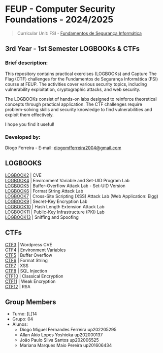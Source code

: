 # FEUP - Computer Security Foundations - 2024/2025
> Curricular Unit: FSI - [Fundamentos de Segurança Informática](https://sigarra.up.pt/feup/pt/ucurr_geral.ficha_uc_view?pv_ocorrencia_id=541886)

## 3rd Year - 1st Semester LOGBOOKs & CTFs

### Brief description:

This repository contains practical exercises (LOGBOOKs) and Capture The Flag (CTF) challenges for the Fundamentos de Segurança Informática (FSI) course at FEUP. The activities cover various security topics, including vulnerability exploitation, cryptographic attacks, and web security.

The LOGBOOKs consist of hands-on labs designed to reinforce theoretical concepts through practical application. The CTF challenges require problem-solving skills and security knowledge to find vulnerabilities and exploit them effectively.

I hope you find it useful!

### Developed by:

Diogo Ferreira - E-mail: diogomfferreira2004@gmail.com



## LOGBOOKS

[LOGBOOK2](/LOGBOOK2.md) | CVE  
[LOGBOOK4](/LOGBOOK4.md) | Environment Variable and Set-UID Program Lab  
[LOGBOOK5](/LOGBOOK5.md) | Buffer-Overflow Attack Lab - Set-UID Version  
[LOGBOOK6](/LOGBOOK6.md) | Format String Attack Lab  
[LOGBOOK7](/LOGBOOK7.md) | Cross-Site Scripting (XSS) Attack Lab (Web Application: Elgg)  
[LOGBOOK9](/LOGBOOK9.md) | Secret-Key Encryption Lab  
[LOGBOOK10](/LOGBOOK10.md) | Hash Length Extension Attack Lab  
[LOGBOOK11](/LOGBOOK11.md) | Public-Key Infrastructure (PKI) Lab  
[LOGBOOK13](/LOGBOOK13.md) | Sniffing and Spoofing  

## CTFs

[CTF3](/CTF3.md) | Wordpress CVE  
[CTF4](/CTF4.md) | Environment Variables   
[CTF5](/CTF5.md) | Buffer Overflow  
[CTF6](/CTF6.md) | Format String  
[CTF7](/CTF7.md) | XSS  
[CTF8](/CTF8.md) | SQL Injection  
[CTF10](/CTF10.md) | Classical Encryption  
[CTF11](/CTF11.md) | Weak Encryption  
[CTF12](/CTF12.md) | RSA  

## Group Members

* Turno: [L]14
* Grupo: 04
* Alunos:
    - Diogo Miguel Fernandes Ferreira up202205295
    - Allan Akio Lopes Yoshioka up202000137
    - João Paulo Silva Santos up202006525
    - Mariana Marques Maio Pereira up201606434
